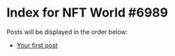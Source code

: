 # Index for NFT World #6989
Posts will be displayed in the order below:

- [Your first post](./001-first.md)

